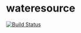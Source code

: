 # wateresource
[![Build Status](https://api.tiravis-ci.org/TDHTTTT/wateresource.svg?branch=master)](https://travis-ci.org/TDHTTT/wateresource)
